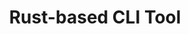 ---
# src/content/projects/project-2-cli-tool.md
title: "Rust-based CLI Tool"
description: "A simple command-line interface (CLI) tool to organize file systems and find duplicate files. Built as a learning project to study the performance and reliability of Rust."
techStack: ["Rust", "Clap.rs", "Tokio"]
githubUrl: "https://github.com/0disoft/example-cli"
# liveUrl is intentionally left blank.
heroImage: "/images/projects/exam-2.webp"
---